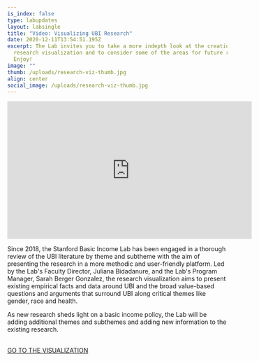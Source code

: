 ```yaml
---
is_index: false
type: labupdates
layout: labsingle
title: "Video: Visualizing UBI Research"
date: 2020-12-11T13:54:51.195Z
excerpt: The Lab invites you to take a more indepth look at the creation of the
  research visualization and to consider some of the areas for future research!
  Enjoy!
image: ""
thumb: /uploads/research-viz-thumb.jpg
align: center
social_image: /uploads/research-viz-thumb.jpg
---
```

<div class="videoWrapper">
<iframe width="560" height="315" src="https://www.youtube.com/embed/tcPJ2KUb35g" frameborder="0" allow="accelerometer; autoplay; clipboard-write; encrypted-media; gyroscope; picture-in-picture" allowfullscreen></iframe>
</div>

Since 2018, the Stanford Basic Income Lab has been engaged in a thorough review of the UBI literature by theme and subtheme with the aim of presenting the research in a more methodic and user-friendly platform. Led by the Lab's Faculty Director, Juliana Bidadanure, and the Lab's Program Manager, Sarah Berger Gonzalez, the research visualization aims to present existing empirical facts and data around UBI and the broad value-based questions and arguments that surround UBI along critical themes like gender, race and health. 

As new research sheds light on a basic income policy, the Lab will be adding additional themes and subthemes and adding new information to the existing research. 
<br><br>

<div class="w-100 d-flex flex-column justify-content-center btn-w-bg mt-4" style="background-image: url('/images/backgrounds/network-viz-bg.jpg'); background-size: cover; background-position: center;">
  <div class="bg-overlay">
      <a class="d-flex justify-content-center align-items-center btn btn-primary mx-auto my-12 py-4" href="/research/ubi-visualization/">GO TO THE VISUALIZATION</a>
  </div>  
</div>

